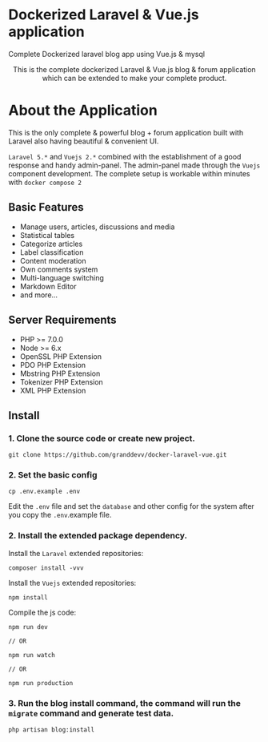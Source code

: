 # Dockerized Laravel & Vue.js application

Complete Dockerized laravel blog app using Vue.js & mysql


<p align="center">This is the complete dockerized Laravel & Vue.js blog & forum application which can be extended to make your complete product. </p>


# About the Application

This is the only complete & powerful blog + forum application built with Laravel also having beautiful & convenient UI.

`Laravel 5.*` and `Vuejs 2.*` combined with the establishment of a good response and handy admin-panel. The admin-panel made through the `Vuejs` component development. The complete setup is workable within minutes with `docker compose 2`

## Basic Features

- Manage users, articles, discussions and media
- Statistical tables
- Categorize articles
- Label classification
- Content moderation
- Own comments system
- Multi-language switching
- Markdown Editor
- and more...

## Server Requirements

- PHP >= 7.0.0
- Node >= 6.x
- OpenSSL PHP Extension
- PDO PHP Extension
- Mbstring PHP Extension
- Tokenizer PHP Extension
- XML PHP Extension

## Install

### 1. Clone the source code or create new project.

```shell
git clone https://github.com/granddevv/docker-laravel-vue.git
```

### 2. Set the basic config

```shell
cp .env.example .env
```

Edit the `.env` file and set the `database` and other config for the system after you copy the `.env`.example file.

### 2. Install the extended package dependency.

Install the `Laravel` extended repositories:

```shell
composer install -vvv
```

Install the `Vuejs` extended repositories:

```shel
npm install
```

Compile the js code:

```shel
npm run dev

// OR

npm run watch

// OR

npm run production
```

### 3. Run the blog install command, the command will run the `migrate` command and generate test data.

```shell
php artisan blog:install
```
